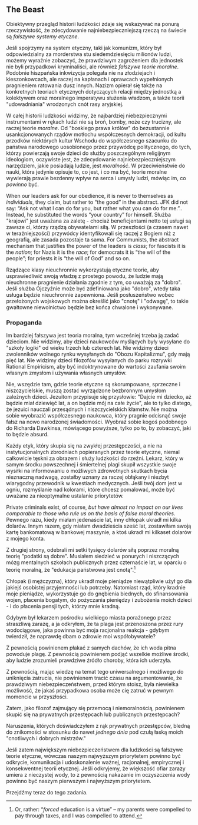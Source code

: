 ## The Beast

Obiektywny przegląd historii ludzkości zdaje się wskazywać na ponurą rzeczywistość, że zdecydowanie najniebezpieczniejszą rzeczą na świecie są *fałszywe systemy etyczne*.

Jeśli spojrzymy na system etyczny, taki jak komunizm, który był odpowiedzialny za morderstwa stu siedemdziesięciu milionów ludzi, możemy wyraźnie zobaczyć, że prawdziwym zagrożeniem dla jednostek nie byli przypadkowi kryminaliści, ale również *fałszywe teorie moralne*. Podobnie hiszpańska inkwizycja polegała nie na złodziejach i kieszonkowcach, ale raczej na kapłanach i oprawcach wypełnionych pragnieniem ratowania dusz innych. Nazizm opierał się także na konkretnych teoriach etycznych dotyczących relacji między jednostką a kolektywem oraz moralnego imperatywu służenia władzom, a także teorii "udowadniania" wrodzonych cnót rasy aryjskiej.

W całej historii ludzkości widzimy, że najbardziej niebezpiecznymi instrumentami w rękach ludzi nie są broń, bomby, noże czy trucizny, ale raczej teorie *moralne*. Od "boskiego prawa królów" do bezustannie usankcjonowanych rządów motłochu współczesnych demokracji, od kultu przodków niektórych kultur Wschodu do współczesnego szacunku do państwa narodowego uosobionego przez przywódcę politycznego, do tych, którzy powierzają swoje dzieci do służby poszczególnym religijnym ideologiom, oczywiste jest, że zdecydowanie najniebezpieczniejszym narzędziem, jakie posiadają ludzie, jest *moralność*. W przeciwieństwie do nauki, która jedynie opisuje to, co jest, i co ma być, teorie moralne wywierają prawie bezdenny wpływ na serca i umysły ludzi, mówiąc im, co *powinno* być.

When our leaders ask for our obedience, it is never to themselves as *individuals*, they claim, but rather to “the good” in the abstract. JFK did not say: “Ask not what I can do for you, but rather what you can do for me.”.. Instead, he substituted the words “your country” for himself. Służba "krajowi" jest uważana za zaletę - chociaż beneficjentami netto tej usługi są zawsze ci, którzy rządzą obywatelami siłą. W przeszłości (a czasem nawet w teraźniejszości) przywódcy identyfikowali się raczej z Bogiem niż z geografią, ale zasada pozostaje ta sama. For Communists, the abstract mechanism that justifies the power of the leaders is *class*; for fascists it is the *nation*; for Nazis it is the *race*; for democrats it is “the will of the people”; for priests it is “the will of God” and so on.

Rządzące klasy nieuchronnie wykorzystują etyczne teorie, aby usprawiedliwić swoją władzę z prostego powodu, że ludzie mają nieuchronne pragnienie działania zgodnie z tym, co uważają za "dobro". Jeśli służba Ojczyźnie może być zdefiniowana jako "dobro", wtedy taka usługa będzie nieuchronnie zapewniona. Jeśli posłuszeństwo wobec przełożonych wojskowych można określić jako "cnotę" i "odwagę", to takie gwałtowne niewolnictwo będzie bez końca chwalone i wykonywane.

### Propaganda

Im bardziej fałszywa jest teoria moralna, tym wcześniej trzeba ją zadać dzieciom. Nie widzimy, aby dzieci naukowców myślących były wysyłane do "szkoły logiki" od wieku trzech lub czterech lat. Nie widzimy dzieci zwolenników wolnego rynku wysyłanych do "Obozu Kapitalizmu", gdy mają pięć lat. Nie widzimy dzieci filozofów wysyłanych do parku rozrywki Rational Empiricism, aby być indoktrynowane do wartości zaufania swoim własnym zmysłom i używania własnych umysłów.

Nie, wszędzie tam, gdzie teorie etyczne są skorumpowane, sprzeczne i niszczycielskie, muszą zostać wyrządzone bezbronnym umysłom zależnych dzieci. Jezuitom przypisuje się przysłowie: "Dajcie mi dziecko, aż będzie miał dziewięć lat, a on będzie mój na całe życie", ale to tylko dlatego, że jezuici nauczali przesądnych i niszczycielskich kłamstw. Nie można sobie wyobrazić współczesnego naukowca, który pragnie odcisnąć swoje fałsz na nowo narodzonej świadomości. Wyobraź sobie kogoś podobnego do Richarda Dawkinsa, mówiącego powyższe, tylko po to, by zobaczyć, jaki to będzie absurd.

Każdy etyk, który skupia się na zwykłej przestępczości, a nie na instytucjonalnych zbrodniach popieranych przez teorie etyczne, niemal całkowicie tęskni za obrazem i służy ludzkości do rzeźni. Lekarz, który w samym środku powszechnej i śmiertelnej plagi skupił wszystkie swoje wysiłki na informowaniu o możliwych zdrowotnych skutkach bycia nieznaczną nadwagą, zostałby uznany za raczej obłąkany i niezbyt wiarygodny przewodnik w kwestiach medycznych. Jeśli twój dom jest w ogniu, rozmyślanie nad kolorami, które chcesz pomalować, może być uważane za nieoptymalne ustalanie priorytetów.

Private criminals exist, of course, *but have almost no impact on our lives comparable to those who rule us on the basis of false moral theories*. Pewnego razu, kiedy miałam jedenaście lat, inny chłopak ukradł mi kilka dolarów. Innym razem, gdy miałam dwadzieścia sześć lat, zostawiłam swoją kartę bankomatową w bankowej maszynie, a ktoś ukradł mi kilkaset dolarów z mojego konta.

Z drugiej strony, odebrali mi setki tysięcy dolarów siłą poprzez moralną teorię "podatki są dobre". Musiałem siedzieć w ponurych i niszczących mózg mentalnych szkołach publicznych przez czternaście lat, w oparciu o teorię moralną, że "edukacja państwowa jest cnotą".[^12]

Chłopak (i mężczyzna), który ukradł moje pieniądze niewątpliwie użył go dla jakiejś osobistej przyjemności lub potrzeby. Natomiast rząd, który kradnie moje pieniądze, wykorzystuje go do gnębienia biednych, do sfinansowania wojen, płacenia bogatym, do pożyczania pieniędzy i zubożenia moich dzieci - i do płacenia pensji tych, którzy mnie kradną.

Gdybym był lekarzem pośrodku wielkiego miasta porażonego przez straszliwą zarazę, a ja odkryłem, że ta plaga jest przenoszona przez rury wodociągowe, jaka powinna być moja racjonalna reakcja - gdybym twierdził, że naprawdę dbam o zdrowie moi współobywatele?

Z pewnością powinienem płakać z samych dachów, że ich woda pitna powoduje plagę. Z pewnością powinienem podjąć wszelkie możliwe środki, aby ludzie zrozumieli prawdziwe źródło choroby, która ich uderzyła.

Z pewnością, mając wiedzę na temat tego uniwersalnego i możliwego do uniknięcia zatrucia, nie powinienem tracić czasu na argumentowanie, że prawdziwym niebezpieczeństwem, przed którym stoisz, była niewielka możliwość, że jakaś przypadkowa osoba może cię zatruć w pewnym momencie w przyszłości.

Zatem, jako filozof zajmujący się przemocą i niemoralnością, powinienem skupić się na prywatnych przestępcach lub publicznych przestępcach?

Naruszenia, których doświadczyłem z rąk prywatnych przestępców, bledną do znikomości w stosunku do nawet *jednego dnia* pod czułą łaską moich "cnotliwych i dobrych mistrzów."

Jeśli zatem największym niebezpieczeństwem dla ludzkości są fałszywe teorie etyczne, wówczas naszym najwyższym priorytetem powinno być odkrycie, komunikacja i udoskonalenie ważnej, racjonalnej, empirycznej i konsekwentnej teorii etycznej. Jeśli odkryjemy, że większość ofiar zarazy umiera z nieczystej wody, to z pewnością nakazanie im oczyszczenia wody powinno być naszym pierwszym i najwyższym priorytetem.

Przejdźmy teraz do tego zadania.

[^12]: Or, rather: “*forced* education is a virtue” – my parents were compelled to pay through taxes, and I was compelled to attend.